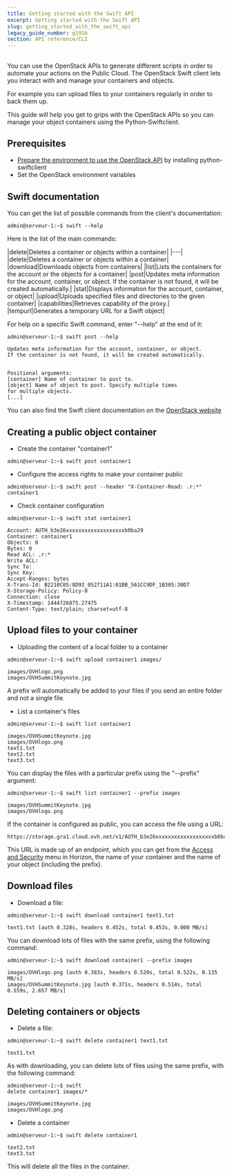 ```yaml
---
title: Getting started with the Swift API
excerpt: Getting started with the Swift API
slug: getting_started_with_the_swift_api
legacy_guide_number: g1916
section: API reference/CLI
---
```



## 
You can use the OpenStack APIs to generate different scripts in order to automate your actions on the Public Cloud. 
The OpenStack Swift client lets you interact with and manage your containers and objects. 

For example you can upload files to your containers regularly in order to back them up. 

This guide will help you get to grips with the OpenStack APIs so you can manage your object containers using the Python-Swiftclient.


## Prerequisites

- [Prepare the environment to use the OpenStack API]({legacy}1851) by installing python-swiftclient
- Set the OpenStack environment variables




## Swift documentation
You can get the list of possible commands from the client's documentation:


```
admin@serveur-1:~$ swift --help
```


Here is the list of the main commands:

|delete|Deletes a container or objects within a container|
|---|
|delete|Deletes a container or objects within a container|
|download|Downloads objects from containers|
|list|Lists the containers for the account or the objects for a container|
|post|Updates meta information for the account, container, or object. If the container is not found, it will be created automatically.|
|stat|Displays information for the account, container, or object|
|upload|Uploads specified files and directories to the given container|
|capabilities|Retrieves capability of the proxy.|
|tempurl|Generates a temporary URL for a Swift object|


For help on a specific Swift command, enter "--help" at the end of it:


```
admin@serveur-1:~$ swift post --help

Updates meta information for the account, container, or object.
If the container is not found, it will be created automatically.


Positional arguments:
[container] Name of container to post to.
[object] Name of object to post. Specify multiple times
for multiple objects.
[...]
```


You can also find the Swift client documentation on the  [OpenStack website](http://docs.openstack.org/cli-reference/content/swiftclient_commands.html)


## Creating a public object container

- Create the container "container1"


```
admin@serveur-1:~$ swift post container1
```


- Configure the access rights to make your container public


```
admin@serveur-1:~$ swift post --header "X-Container-Read: .r:*" container1
```


- Check container configuration


```
admin@serveur-1:~$ swift stat container1

Account: AUTH_b3e26xxxxxxxxxxxxxxxxxxxb0ba29
Container: container1
Objects: 0
Bytes: 0
Read ACL: .r:*
Write ACL:
Sync To:
Sync Key:
Accept-Ranges: bytes
X-Trans-Id: B2210C05:8D93_052711A1:01BB_561CC9DF_1B305:30D7
X-Storage-Policy: Policy-0
Connection: close
X-Timestamp: 1444726875.27475
Content-Type: text/plain; charset=utf-8
```





## Upload files to your container

- Uploading the content of a local folder to a container 


```
admin@serveur-1:~$ swift upload container1 images/

images/OVHlogo.png
images/OVHSummitKeynote.jpg
```



A prefix will automatically be added to your files if you send an entire folder and not a single file.

- List a container's files 


```
admin@serveur-1:~$ swift list container1

images/OVHSummitKeynote.jpg
images/OVHlogo.png
text1.txt
text2.txt
text3.txt
```



You can display the files with a particular prefix using the "--prefix" argument:


```
admin@serveur-1:~$ swift list container1 --prefix images

images/OVHSummitKeynote.jpg
images/OVHlogo.png
```


If the container is configured as public, you can access the file using a URL:

```
https://storage.gra1.cloud.ovh.net/v1/AUTH_b3e26xxxxxxxxxxxxxxxxxxxb0ba29/container1/images/OVHlogo.png
```


This URL is made up of an endpoint, which you can get from the [Access and Security]({legacy}1774) menu in Horizon, the name of your container and the name of your object (including the prefix).


## Download files

- Download a file:


```
admin@serveur-1:~$ swift download container1 text1.txt

text1.txt [auth 0.328s, headers 0.452s, total 0.453s, 0.000 MB/s]
```



You can download lots of files with the same prefix, using the following command:


```
admin@serveur-1:~$ swift download container1 --prefix images

images/OVHlogo.png [auth 0.383s, headers 0.520s, total 0.522s, 0.135 MB/s]
images/OVHSummitKeynote.jpg [auth 0.371s, headers 0.514s, total 0.559s, 2.657 MB/s]
```




## Deleting containers or objects

- Delete a file:


```
admin@serveur-1:~$ swift delete container1 text1.txt

text1.txt
```



As with downloading, you can delete lots of files using the same prefix, with the following command:

```
admin@serveur-1:~$ swift 
delete container1 images/*

images/OVHSummitKeynote.jpg
images/OVHlogo.png
```



- Delete a container 


```
admin@serveur-1:~$ swift delete container1

text2.txt
text3.txt
```



This will delete all the files in the container.


## 
 

